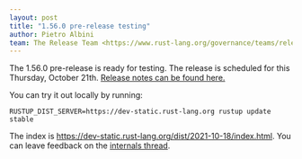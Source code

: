```yaml
---
layout: post
title: "1.56.0 pre-release testing"
author: Pietro Albini
team: The Release Team <https://www.rust-lang.org/governance/teams/release>
---
```


The 1.56.0 pre-release is ready for testing. The release is scheduled for this
Thursday, October 21th. [Release notes can be found here.][relnotes]

You can try it out locally by running:

```plain
RUSTUP_DIST_SERVER=https://dev-static.rust-lang.org rustup update stable
```

The index is <https://dev-static.rust-lang.org/dist/2021-10-18/index.html>. You
can leave feedback on the [internals thread][internals].

[relnotes]: https://github.com/rust-lang/rust/blob/master/RELEASES.md#version-1560-2021-10-21
[internals]: https://internals.rust-lang.org/t/rust-1-56-0-pre-release-testing/15459
